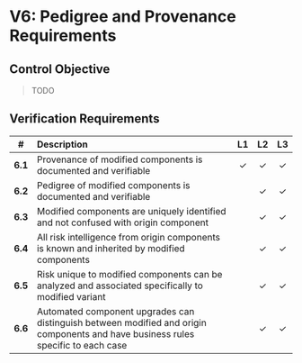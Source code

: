 # V6: Pedigree and Provenance Requirements

## Control Objective

> TODO

<div style="page-break-after: always;"> 
</div>

## Verification Requirements

| # | Description | L1 | L2 | L3 |
| :---: | :--- | :---: | :---: | :---: |
| **6.1** | Provenance of modified components is documented and verifiable | ✓ | ✓ | ✓ |
| **6.2** | Pedigree of modified components is documented and verifiable | | ✓ | ✓ |
| **6.3** | Modified components are uniquely identified and not confused with origin component | | ✓ | ✓ |
| **6.4** | All risk intelligence from origin components is known and inherited by modified components | | ✓ | ✓ |
| **6.5** | Risk unique to modified components can be analyzed and associated specifically to modified variant | | ✓ | ✓ |
| **6.6** | Automated component upgrades can distinguish between modified and origin components and have business rules specific to each case | | ✓ | ✓ |
